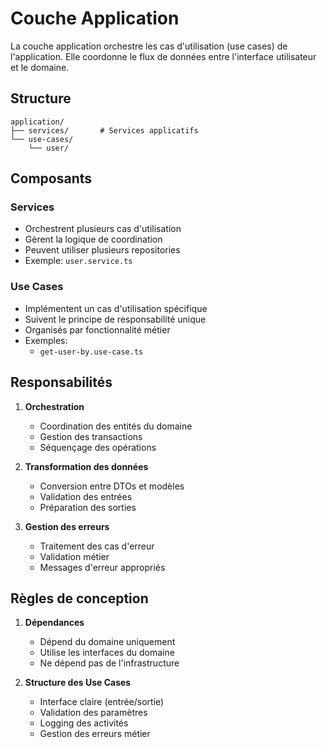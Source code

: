 # Couche Application

La couche application orchestre les cas d'utilisation (use cases) de l'application. Elle coordonne le flux de données entre l'interface utilisateur et le domaine.

## Structure

```
application/
├── services/       # Services applicatifs
└── use-cases/  
    └── user/
```

## Composants

### Services
- Orchestrent plusieurs cas d'utilisation
- Gèrent la logique de coordination
- Peuvent utiliser plusieurs repositories
- Exemple: `user.service.ts`

### Use Cases
- Implémentent un cas d'utilisation spécifique
- Suivent le principe de responsabilité unique
- Organisés par fonctionnalité métier
- Exemples:
  - `get-user-by.use-case.ts`

## Responsabilités

1. **Orchestration**
   - Coordination des entités du domaine
   - Gestion des transactions
   - Séquençage des opérations

2. **Transformation des données**
   - Conversion entre DTOs et modèles
   - Validation des entrées
   - Préparation des sorties

3. **Gestion des erreurs**
   - Traitement des cas d'erreur
   - Validation métier
   - Messages d'erreur appropriés

## Règles de conception

1. **Dépendances**
   - Dépend du domaine uniquement
   - Utilise les interfaces du domaine
   - Ne dépend pas de l'infrastructure

2. **Structure des Use Cases**
   - Interface claire (entrée/sortie)
   - Validation des paramètres
   - Logging des activités
   - Gestion des erreurs métier